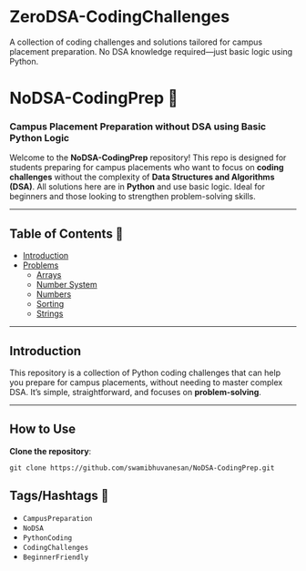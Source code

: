 # ZeroDSA-CodingChallenges
A collection of coding challenges and solutions tailored for campus placement preparation. No DSA knowledge required—just basic logic using Python.


# NoDSA-CodingPrep 🚀
### Campus Placement Preparation without DSA using Basic Python Logic

Welcome to the **NoDSA-CodingPrep** repository! This repo is designed for students preparing for campus placements who want to focus on **coding challenges** without the complexity of **Data Structures and Algorithms (DSA)**. All solutions here are in **Python** and use basic logic. Ideal for beginners and those looking to strengthen problem-solving skills.

---

## Table of Contents 📖
- [Introduction](#introduction)
- [Problems](#problems)
  - [Arrays](#arrays)
  - [Number System](#NumberSystem)
  - [Numbers](#Number)
  - [Sorting](#Sorting)
  - [Strings](#strings) 

---

## Introduction
This repository is a collection of Python coding challenges that can help you prepare for campus placements, without needing to master complex DSA. It’s simple, straightforward, and focuses on **problem-solving**.

---

## How to Use

 **Clone the repository**:
   ```
   git clone https://github.com/swamibhuvanesan/NoDSA-CodingPrep.git
   ```

## Tags/Hashtags 🌟
   - `CampusPreparation`
   - `NoDSA`
   - `PythonCoding`
   - `CodingChallenges`
   - `BeginnerFriendly`

